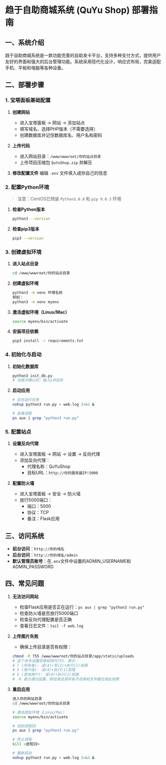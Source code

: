 # 趋于自助商城系统 (QuYu Shop) 部署指南

## 一、系统介绍
趋于自助商城系统是一款功能完善的自助发卡平台，支持多种支付方式，提供用户友好的界面和强大的后台管理功能。系统采用现代化设计，响应式布局，完美适配手机、平板和电脑等各种设备。

## 二、部署步骤
### 1. 宝塔面板基础配置
1. **创建网站**
   - 进入宝塔面板 → 网站 → 添加站点
   - 填写域名、选择PHP版本（不需要选择）
   - 创建数据库并记住数据库名、用户名和密码

2. **上传代码**
   - 进入网站目录：`/www/wwwroot/你的站点目录`
   - 上传项目压缩包 `QuYuShop.zip` 并解压

3. **修改配置文件**
   编辑 `.env` 文件填入成你自己的信息

### 2. 配置Python环境
> 注意：CentOS已预装 `Python3.6.8` 和 `pip 9.0.3` 环境
1. **检查Python版本**
   ```bash
   python3 --version
   ```

2. **检查pip3版本**
   ```bash
   pip3 --version
   ```
   
### 3. 创建虚拟环境
1. **进入站点目录**
   ```bash
   cd /www/wwwroot/你的站点目录
   ```
   
3. **创建虚拟环境**
   ```bash
   python3 -m venv 环境名称
   例如：
   python3 -m venv myenv
   ```
   
4. **激活虚拟环境（Linux/Mac）**
   ```bash
   source myenv/bin/activate
   ```
   
5. **安装项目依赖**
   ```bash
   pip3 install -r requirements.txt
   ```
   
### 4. 初始化与启动
1. **初始化数据库**
   ```bash
   python3 init_db.py
   # 当提示确认时，输入y并回车
   ```

2. **启动应用**
   ```bash
   # 后台运行应用
   nohup python3 run.py > web.log 2>&1 &
   
   # 查看进程
   ps aux | grep "python3 run.py"
   ```

### 5. 配置站点
1. **设置反向代理**
   - 进入宝塔面板 → 网站 → 设置 → 反向代理
   - 添加反向代理：
     - 代理名称：QuYuShop
     - 目标URL：`http://你的服务器IP:5000`

2. **配置防火墙**
   - 进入宝塔面板 → 安全 → 防火墙
   - 放行5000端口：
     - 端口：5000
     - 协议：TCP
     - 备注：Flask应用

## 三、访问系统
- **前台访问**：`http://你的域名`
- **后台访问**：`http://你的域名/admin`
- **默认管理员账号**：在`.env`文件中设置的ADMIN_USERNAME和ADMIN_PASSWORD

## 四、常见问题
1. **无法访问网站**
   - 检查Flask应用是否正在运行：`ps aux | grep "python3 run.py"`
   - 检查防火墙是否放行5000端口
   - 检查反向代理配置是否正确
   - 查看日志文件：`tail -f web.log`

2. **上传图片失败**
   - 确保上传目录是否有权限：
   ```bash
   chmod -R 755 /www/wwwroot/你的站点目录/app/static/uploads
   # 这个命令设置目录权限为755，表示：
   # 7 (所有者): 读(4)+写(2)+执行(1)权限
   # 5 (用户组): 读(4)+执行(1)权限
   # 5 (其他用户): 读(4)+执行(1)权限
   # -R 表示递归设置，即目录及其所有子目录和文件都应用此权限
   ```

3. **重启应用**
   ```bash
   进入你的网站目录
   cd /www/wwwroot/你的站点目录

   # 激活虚拟环境（Linux/Mac）
   source myenv/bin/activate

   # 找到进程ID
   ps aux | grep "python3 run.py"

   # 终止进程
   kill <进程ID>
   
   # 重新启动
   nohup python3 run.py > web.log 2>&1 &
   ```
